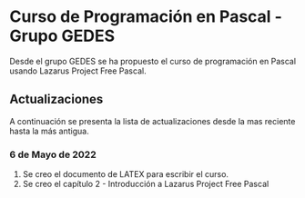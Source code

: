# Curso de Programación en Pascal - Grupo GEDES

Desde el grupo GEDES se ha propuesto el curso de programación en Pascal usando Lazarus Project Free Pascal.

## Actualizaciones

A continuación se presenta la lista de actualizaciones desde la mas reciente hasta la más antigua.

### 6 de Mayo de 2022

1. Se creo el documento de LATEX para escribir el curso.
2. Se creo el capítulo 2 - Introducción a Lazarus Project Free Pascal